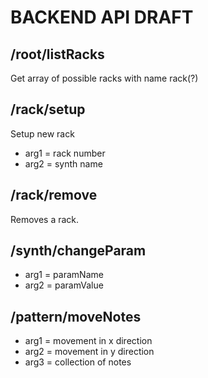 # BACKEND API DRAFT

## /root/listRacks
Get array of possible racks with name rack(?)

## /rack/setup
Setup new rack
* arg1 = rack number
* arg2 = synth name

## /rack/remove
Removes a rack.

## /synth/changeParam
* arg1 = paramName
* arg2 = paramValue

## /pattern/moveNotes
* arg1 = movement in x direction
* arg2 = movement in y direction
* arg3 = collection of notes

